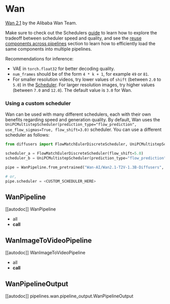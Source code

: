 <!-- Copyright 2024 The HuggingFace Team. All rights reserved.
#
# Licensed under the Apache License, Version 2.0 (the "License");
# you may not use this file except in compliance with the License.
# You may obtain a copy of the License at
#
#     http://www.apache.org/licenses/LICENSE-2.0
#
# Unless required by applicable law or agreed to in writing, software
# distributed under the License is distributed on an "AS IS" BASIS,
# WITHOUT WARRANTIES OR CONDITIONS OF ANY KIND, either express or implied.
# See the License for the specific language governing permissions and
# limitations under the License. -->

# Wan

[Wan 2.1](https://github.com/Wan-Video/Wan2.1) by the Alibaba Wan Team.

<!-- TODO(aryan): update abstract once paper is out -->

<Tip>

Make sure to check out the Schedulers [guide](../../using-diffusers/schedulers) to learn how to explore the tradeoff between scheduler speed and quality, and see the [reuse components across pipelines](../../using-diffusers/loading#reuse-a-pipeline) section to learn how to efficiently load the same components into multiple pipelines.

</Tip>

Recommendations for inference:
- VAE in `torch.float32` for better decoding quality.
- `num_frames` should be of the form `4 * k + 1`, for example `49` or `81`.
- For smaller resolution videos, try lower values of `shift` (between `2.0` to `5.0`) in the [Scheduler](https://huggingface.co/docs/diffusers/main/en/api/schedulers/flow_match_euler_discrete#diffusers.FlowMatchEulerDiscreteScheduler.shift). For larger resolution images, try higher values (between `7.0` and `12.0`). The default value is `3.0` for Wan.

### Using a custom scheduler

Wan can be used with many different schedulers, each with their own benefits regarding speed and generation quality. By default, Wan uses the `UniPCMultistepScheduler(prediction_type="flow_prediction", use_flow_sigmas=True, flow_shift=3.0)` scheduler. You can use a different scheduler as follows:

```python
from diffusers import FlowMatchEulerDiscreteScheduler, UniPCMultistepScheduler, WanPipeline

scheduler_a = FlowMatchEulerDiscreteScheduler(flow_shift=5.0)
scheduler_b = UniPCMultistepScheduler(prediction_type="flow_prediction", use_flow_sigmas=True, flow_shift=4.0)

pipe = WanPipeline.from_pretrained("Wan-AI/Wan2.1-T2V-1.3B-Diffusers", scheduler=<CUSTOM_SCHEDULER_HERE>)

# or,
pipe.scheduler = <CUSTOM_SCHEDULER_HERE>
```

## WanPipeline

[[autodoc]] WanPipeline
  - all
  - __call__

## WanImageToVideoPipeline

[[autodoc]] WanImageToVideoPipeline
  - all
  - __call__

## WanPipelineOutput

[[autodoc]] pipelines.wan.pipeline_output.WanPipelineOutput
